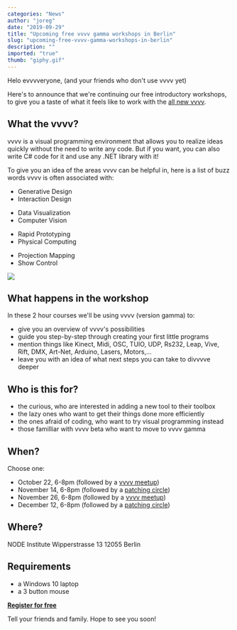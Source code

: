 ```yaml
---
categories: "News"
author: "joreg"
date: "2019-09-29"
title: "Upcoming free vvvv gamma workshops in Berlin"
slug: "upcoming-free-vvvv-gamma-workshops-in-berlin"
description: ""
imported: "true"
thumb: "giphy.gif"
---
```



Helo evvvveryone,
(and your friends who don't use vvvv yet)

Here's to announce that we're continuing our free introductory workshops, to give you a taste of what it feels like to work with the [all new vvvv](/blog/2019/vvvv-gamma-2019.1-preview).

## What the vvvv?
vvvv is a visual programming environment that allows you to realize ideas quickly without the need to write any code. But if you want, you can also write C# code for it and use any .NET library with it! 

To give you an idea of the areas vvvv can be helpful in, here is a list of buzz words vvvv is often associated with:
<!--{SPLIT()}-->
- Generative Design
- Interaction Design
<!--~~~-->
- Data Visualization
- Computer Vision 
<!--~~~-->
- Rapid Prototyping
- Physical Computing
<!--~~~-->
- Projection Mapping
- Show Control
<!--{SPLIT}-->

![](giphy.gif)

## What happens in the workshop
In these 2 hour courses we'll be using vvvv (version gamma) to:
- give you an overview of vvvv's possibilities
- guide you step-by-step through creating your first little programs
- mention things like Kinect, Midi, OSC, TUIO, UDP, Rs232, Leap, Vive, Rift, DMX, Art-Net, Arduino, Lasers, Motors,...
- leave you with an idea of what next steps you can take to divvvve deeper

## Who is this for? 
- the curious, who are interested in adding a new tool to their toolbox
- the lazy ones who want to get their things done more efficiently
- the ones afraid of coding, who want to try visual programming instead
- those familliar with vvvv beta who want to move to vvvv gamma

## When?
Choose one:
- October 22, 6-8pm (followed by a [vvvv meetup](https://gettogether.community/vvvv/))
- November 14, 6-8pm (followed by a [patching circle](/blog/patching-circle))
- November 26, 6-8pm (followed by a [vvvv meetup](https://gettogether.community/vvvv/))
- December 12, 6-8pm (followed by a [patching circle](/blog/patching-circle))

## Where?
NODE Institute
Wipperstrasse 13
12055 Berlin

## Requirements
- a Windows 10 laptop
- a 3 button mouse

**[Register for free](https://nodeforum.org/announcements/series-of-free-2h-introduction-workshop-to-vvvv-gamma/)**

Tell your friends and family. 
Hope to see you soon!